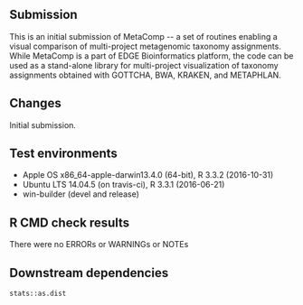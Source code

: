 ## Submission

This is an initial submission of MetaComp -- a set of routines enabling a visual comparison 
of multi-project metagenomic taxonomy assignments. While MetaComp is a part of EDGE Bioinformatics
platform, the code can be used as a stand-alone library for multi-project visualization of 
taxonomy assignments obtained with GOTTCHA, BWA, KRAKEN, and METAPHLAN.

## Changes

Initial submission.

## Test environments

* Apple OS x86_64-apple-darwin13.4.0 (64-bit), R 3.3.2 (2016-10-31)
* Ubuntu LTS 14.04.5 (on travis-ci), R 3.3.1 (2016-06-21)
* win-builder (devel and release)

## R CMD check results

There were no ERRORs or WARNINGs or NOTEs

## Downstream dependencies

`stats::as.dist`